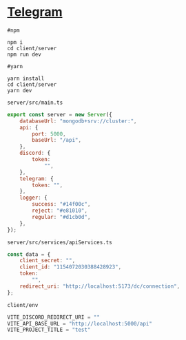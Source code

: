 # [Telegram](https://t.me/+LXexqlMSwqI2YjE0)
``#npm``
```
npm i
cd client/server
npm run dev
```
``#yarn``
```
yarn install
cd client/server
yarn dev
```
``server/src/main.ts``
```js
export const server = new Server({
    databaseUrl: "mongodb+srv://cluster:",
    api: {
        port: 5000,
        baseUrl: "/api",
    },
    discord: {
        token:
            "",
    },
    telegram: {
        token: "",
    },
    logger: {
        success: "#14f00c",
        reject: "#e81010",
        regular: "#d1cb0d",
    },
});
```
``server/src/services/apiServices.ts``
```js
const data = {
    client_secret: "",
    client_id: "1154072030388428923",
    token:
        "",
    redirect_uri: "http://localhost:5173/dc/connection",
};
```
``client/env``
```js
VITE_DISCORD_REDIRECT_URI = ""
VITE_API_BASE_URL = "http://localhost:5000/api"
VITE_PROJECT_TITLE = "test"
```
